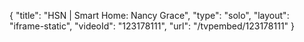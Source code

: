 {
    "title": "HSN | Smart Home: Nancy Grace",
    "type": "solo",
    "layout": "iframe-static",
    "videoId": "123178111",
    "url": "\/tvpembed\/123178111"
}